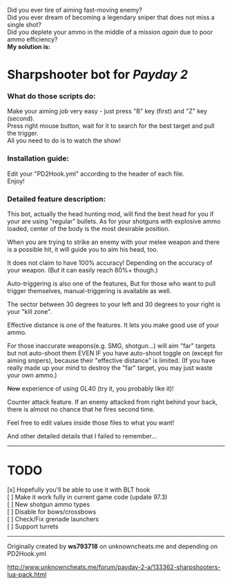 <!-- Sharpshooter -->
Did you ever tire of aiming fast-moving enemy?  
Did you ever dream of becoming a legendary sniper that does not miss a single shot?  
Did you deplete your ammo in the middle of a mission *again* due to poor ammo efficiency?  
**My solution is:**

# Sharpshooter bot for *Payday 2*

### What do those scripts do:

Make your aiming job very easy - just press "B" key (first) and "Z" key (second).  
Press right mouse button, wait for it to search for the best target and pull the trigger.  
All you need to do is to watch the show!  

### Installation guide:

Edit your "PD2Hook.yml" according to the header of each file.  
Enjoy!

### Detailed feature description:

This bot, actually the head hunting mod, will find the best head for you if your are using "regular" bullets. As for your shotguns with explosive ammo loaded, center of the body is the most desirable position.

When you are trying to strike an enemy with your melee weapon and there is a possible hit, it will guide you to aim his head, too.

It does not claim to have 100% accuracy! Depending on the accuracy of your weapon. (But it can easily reach 80%+ though.)

Auto-triggering is also one of the features, But for those who want to pull trigger themselves, manual-triggering is available as well.

The sector between 30 degrees to your left and 30 degrees to your right is your "kill zone".

Effective distance is one of the features. It lets you make good use of your ammo.

For those inaccurate weapons(e.g. SMG, shotgun...) will aim "far" targets but not auto-shoot them EVEN IF you have auto-shoot toggle on (except for aiming snipers), because their "effective distance" is limited.
(If you have really made up your mind to destroy the "far" target, you may just waste your own ammo.)

~~New~~ experience of using GL40 (try it, you probably like it)!

Counter attack feature. If an enemy attacked from right behind your back, there is almost no chance that he fires second time.

Feel free to edit values inside those files to what you want!

And other detailed details that I failed to remember...

----------

# TODO  
[x] Hopefully you'll be able to use it with BLT hook  
[ ] Make it work fully in current game code (update 97.3)  
[ ] New shotgun ammo types  
[ ] Disable for bows/crossbows  
[ ] Check/Fix grenade launchers  
[ ] Support turrets  

----------
Originally created by **ws793718** on unknowncheats.me and depending on PD2Hook.yml

http://www.unknowncheats.me/forum/payday-2-a/133362-sharpshooters-lua-pack.html
